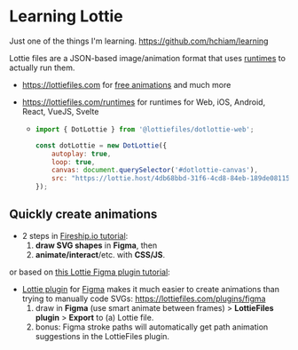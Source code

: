 # Learning Lottie

Just one of the things I'm learning. <https://github.com/hchiam/learning>

Lottie files are a JSON-based image/animation format that uses [runtimes](https://lottiefiles.com/runtimes) to actually run them.

- <https://lottiefiles.com> for [free animations](https://lottiefiles.com/featured-free-animations) and much more

- <https://lottiefiles.com/runtimes> for runtimes for Web, iOS, Android, React, VueJS, Svelte

  - ```js
    import { DotLottie } from '@lottiefiles/dotlottie-web';

    const dotLottie = new DotLottie({
        autoplay: true,
        loop: true,
        canvas: document.querySelector('#dotlottie-canvas'),
        src: "https://lottie.host/4db68bbd-31f6-4cd8-84eb-189de081159a/IGmMCqhzpt.lottie", // or .json file
    });
    ```

## Quickly create animations

- 2 steps in [Fireship.io tutorial](https://www.youtube.com/watch?v=UTHgr6NLeEw):
    1) **draw SVG shapes** in **Figma**, then
    2) **animate/interact**/etc. with **CSS/JS**.

or based on [this Lottie Figma plugin tutorial](https://www.youtube.com/watch?v=ajfKecCyNOs):

- [Lottie plugin](https://lottiefiles.com/plugins/figma) for [Figma](https://github.com/hchiam/learning-figma) makes it much easier to create animations than trying to manually code SVGs: <https://lottiefiles.com/plugins/figma>
    1) draw in **Figma** (use smart animate between frames) > **LottieFiles plugin** > **Export** to (a) Lottie file.
    2) bonus: Figma stroke paths will automatically get path animation suggestions in the LottieFiles plugin.
